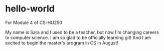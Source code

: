 # hello-world
For Module 4 of CS-HU250

My name is Sara and I used to be a teacher, but now I'm changing careers to computer 
science.  I am so glad to be officially learning git!  And I am excited to begin the 
master's program in CS in August!  
